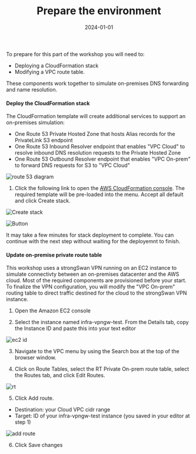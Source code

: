 ﻿---
title : "Prepare the environment"
date: "2024-01-01"
weight : 1
chapter : false
pre : " <b> 5.4.1 </b> "
---

To prepare for this part of the workshop you will need to:
+ Deploying a CloudFormation stack 
+ Modifying a VPC route table. 

These components work together to simulate on-premises DNS forwarding and name resolution.

#### Deploy the CloudFormation stack

The CloudFormation template will create additional services to support an on-premises simulation:
+ One Route 53 Private Hosted Zone that hosts Alias records for the PrivateLink S3 endpoint
+ One Route 53 Inbound Resolver endpoint that enables "VPC Cloud" to resolve inbound DNS resolution requests to the Private Hosted Zone
+ One Route 53 Outbound Resolver endpoint that enables "VPC On-prem" to forward DNS requests for S3 to "VPC Cloud"

![route 53 diagram](/images/5-Workshop/5.4-S3-onprem/route53.png)

1. Click the following link to open the [AWS CloudFormation console](https://us-east-1.console.aws.amazon.com/cloudformation/home?region=us-east-1#/stacks/quickcreate?templateURL=https://s3.amazonaws.com/reinvent-endpoints-builders-session/R53CF.yaml&stackName=PLOnpremSetup). The required template will be pre-loaded into the menu. Accept all default and click Create stack.

![Create stack](/images/5-Workshop/5.4-S3-onprem/create-stack.png)

![Button](/images/5-Workshop/5.4-S3-onprem/create-stack-button.png)

It may take a few minutes for stack deployment to complete. You can continue with the next step without waiting for the deployemnt to finish.

#### Update on-premise private route table

This workshop uses a strongSwan VPN running on an EC2 instance to simulate connectivty between an on-premises datacenter and the AWS cloud. Most of the required components are provisioned before your start. To finalize the VPN configuration, you will modify the "VPC On-prem" routing table to direct traffic destined for the cloud to the strongSwan VPN instance.

1. Open the Amazon EC2 console 

2. Select the instance named infra-vpngw-test. From the Details tab, copy the Instance ID and paste this into your text editor

![ec2 id](/images/5-Workshop/5.4-S3-onprem/ec2-onprem-id.png)

3. Navigate to the VPC menu by using the Search box at the top of the browser window.

4. Click on Route Tables, select the RT Private On-prem route table, select the Routes tab, and click Edit Routes.

![rt](/images/5-Workshop/5.4-S3-onprem/rt.png)

5. Click Add route.
+ Destination: your Cloud VPC cidr range
+ Target: ID of your infra-vpngw-test instance (you saved in your editor at step 1)

![add route](/images/5-Workshop/5.4-S3-onprem/add-route.png)

6. Click Save changes





